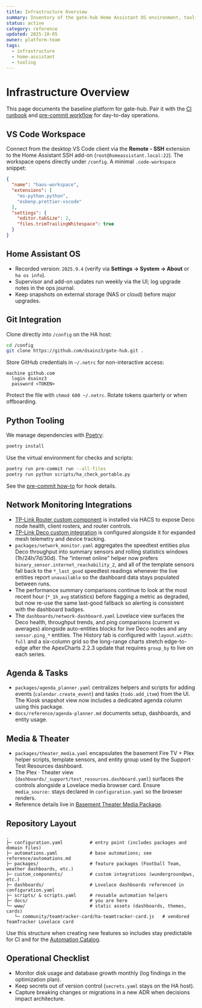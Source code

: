 ```yaml
---
title: Infrastructure Overview
summary: Inventory of the gate-hub Home Assistant OS environment, tooling stack, and repository layout.
status: active
category: reference
updated: 2025-10-05
owner: platform-team
tags:
  - infrastructure
  - home-assistant
  - tooling
---
```


# Infrastructure Overview

This page documents the baseline platform for gate-hub. Pair it with the [CI runbook](../how-to/ci.md) and [pre-commit workflow](../how-to/pre-commit.md) for day-to-day operations.

## VS Code Workspace

Connect from the desktop VS Code client via the **Remote - SSH** extension to the Home Assistant SSH add-on (`root@homeassistant.local:22`). The workspace opens directly under `/config`. A minimal `.code-workspace` snippet:

```json
{
  "name": "haos-workspace",
  "extensions": [
    "ms-python.python",
    "esbenp.prettier-vscode"
  ],
  "settings": {
    "editor.tabSize": 2,
    "files.trimTrailingWhitespace": true
  }
}
```

## Home Assistant OS

- Recorded version: `2025.9.4` (verify via **Settings → System → About** or `ha os info`).
- Supervisor and add-on updates run weekly via the UI; log upgrade notes in the ops journal.
- Keep snapshots on external storage (NAS or cloud) before major upgrades.

## Git Integration

Clone directly into `/config` on the HA host:

```bash
cd /config
git clone https://github.com/dsainz3/gate-hub.git .
```

Store GitHub credentials in `~/.netrc` for non-interactive access:

```text
machine github.com
  login dsainz3
  password <TOKEN>
```

Protect the file with `chmod 600 ~/.netrc`. Rotate tokens quarterly or when offboarding.

## Python Tooling

We manage dependencies with [Poetry](https://python-poetry.org/):

```bash
poetry install
```

Use the virtual environment for checks and scripts:

```bash
poetry run pre-commit run --all-files
poetry run python scripts/ha_check_portable.py
```

See the [pre-commit how-to](../how-to/pre-commit.md) for hook details.


## Network Monitoring Integrations

- [TP-Link Router custom component](https://community.home-assistant.io/t/custom-component-tp-link-router-integration-supports-also-mercusys-router/638647) is installed via HACS to expose Deco node health, client rosters, and router controls.
- [TP-Link Deco custom integration](https://github.com/amosyuen/ha-tplink-deco) is configured alongside it for expanded mesh telemetry and device tracking.
- `packages/network_monitor.yaml` aggregates the speedtest entities plus Deco throughput into summary sensors and rolling statistics windows (1h/24h/7d/30d). The “internet online” helper now prefers `binary_sensor.internet_reachability_2`, and all of the template sensors fall back to the `*_last_good` speedtest readings whenever the live entities report `unavailable` so the dashboard data stays populated between runs.
- The performance summary comparisons continue to look at the most recent hour (`*_1h_avg` statistics) before flagging a metric as degraded, but now re-use the same last-good fallback so alerting is consistent with the dashboard badges.
- The `dashboards/network-dashboard.yaml` Lovelace view surfaces the Deco health, throughput trends, and ping comparisons (current vs averages) alongside auto-entities blocks for live Deco nodes and any `sensor.ping_*` entities. The History tab is configured with `layout.width: full` and a six-column grid so the long-range charts stretch edge-to-edge after the ApexCharts 2.2.3 update that requires `group_by` to live on each series.

## Agenda & Tasks

- `packages/agenda_planner.yaml` centralizes helpers and scripts for adding events (`calendar.create_event`) and tasks (`todo.add_item`) from the UI. The Kiosk snapshot view now includes a dedicated agenda column using this package.
- `docs/reference/agenda-planner.md` documents setup, dashboards, and entity usage.

## Media & Theater

- `packages/theater_media.yaml` encapsulates the basement Fire TV + Plex helper scripts, template sensors, and entity group used by the Support · Test Resources dashboard.
- The Plex · Theater view (`dashboards/_support/test_resources.dashboard.yaml`) surfaces the controls alongside a Lovelace media browser card. Ensure `media_source:` stays declared in `configuration.yaml` so the browser renders.
- Reference details live in [Basement Theater Media Package](theater-media.md).

## Repository Layout

```
.
├─ configuration.yaml          # entry point (includes packages and domain files)
├─ automations.yaml            # base automations; see reference/automations.md
├─ packages/                   # feature packages (Football Team, weather dashboards, etc.)
├─ custom_components/          # custom integrations (wundergroundpws, etc.)
├─ dashboards/                 # Lovelace dashboards referenced in configuration.yaml
├─ scripts/ & scripts.yaml     # reusable automation helpers
├─ docs/                       # you are here
└─ www/                        # static assets (dashboards, themes, cards)
   └─ community/teamtracker-card/ha-teamtracker-card.js   # vendored TeamTracker Lovelace card
```

Use this structure when creating new features so includes stay predictable for CI and for the [Automation Catalog](automations.md).

## Operational Checklist

- Monitor disk usage and database growth monthly (log findings in the optimization plan).
- Keep secrets out of version control (`secrets.yaml` stays on the HA host).
- Capture breaking changes or migrations in a new ADR when decisions impact architecture.
